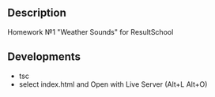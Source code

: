 ## Description
Homework №1 "Weather Sounds" for ResultSchool

## Developments
* tsc
* select index.html and Open with Live Server (Alt+L Alt+O)
